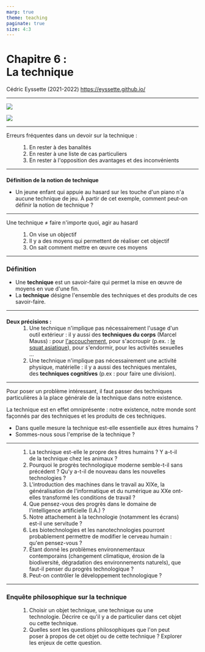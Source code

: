 ```yaml
---
marp: true
theme: teaching
paginate: true
size: 4:3
---
```


<!-- _class: titre -->

# Chapitre 6 : <br>La technique <!-- fit -->
Cédric Eyssette (2021-2022)
https://eyssette.github.io/


---
<!-- _class: i2t0 contain -->

![](https://lh5.googleusercontent.com/8t_lDhjfO6-CkdPPuup3zWGQQ_lEQB91t-6k8w2kOXfErYtBohDG0Qp4yZamTlqli0QGuLTmL15rCnxNl0pz6yG0kbWLHcQIopYd9wIE5yAU1sDJQ25vgRHIUB9nx4IIqBZdocZcGjU)

![](https://lh6.googleusercontent.com/EU4tccgRgA0xGnVqrSOMJx2G6L6obkhf2B9eJzT1m6mYURW3YZU2N5yt6_azq0RgHI8h5JlMnE1YdNsedLBlvvc0zq7GtGCAbnxRqtrO0fEpP7pbSeqG5In2-_r-_tStfBDX2lVbhz4)


---
<!-- _class:  -->
Erreurs fréquentes dans un devoir sur la technique :

1. En rester à des banalités
2. En rester à une liste de cas particuliers
3. En rester à l'opposition des avantages et des inconvénients

<!-- 
En combinant ces erreurs, cela donne un plan qui n'est pas pertinent du tout ! Par exemple :

Partie I – La technique c'est pratique
Exemple de la machine à laver
Dans le domaine des transports : avec sa voiture, on peut aller où on veut
Pour la communication : avec les réseaux sociaux, on a plein d'amis
Partie II – Mais parfois on en fait un mauvais usage
Exemple de la bombe nucléaire
Dans le cas des transports : avec sa voiture, on fait trop de déplacements, et ça pollue
Pour la communication : avec les réseaux sociaux, on diffuse des fake news

 -->

<!-- Pour pouvoir poser correctement et de manière intéressante un véritable problème philosophique, il faut d'abord faire une première analyse de la notion de technique.
Une technique se rapporte avant tout à une activité, à une manière de faire quelque chose. Avec cette notion, nous nous situons dans l'ordre de la pratique.
Mais observons un jeune enfant qui s'amuse à appuyer sur les touches d'un piano au hasard : il fait bien quelque chose, mais il n'a aucune technique de jeu. Une technique n'est donc pas une simple activité : une technique suppose de ne pas faire n'importe quoi. -->


---
<!-- _class:  -->
#### Définition de la notion de technique

* Un jeune enfant qui appuie au hasard sur les touche d'un piano n'a aucune technique de jeu. À partir de cet exemple, comment peut-on définir la notion de technique ?


---
<!-- _class:  -->
Une technique ≠ faire n'importe quoi, agir au hasard

1) On vise un objectif
2) Il y a des moyens qui permettent de réaliser cet objectif
3) On sait comment mettre en œuvre ces moyens

---
<!-- _class: definition -->
### Définition
* Une **technique** est un savoir-faire qui permet la mise en œuvre de moyens en vue d'une fin.
* La **technique** désigne l'ensemble des techniques et des produits de ces savoir-faire.


---
<!-- _class: fppp -->
<style scoped>
h4 {margin-bottom:0}
</style>
#### Deux précisions :

1) Une technique n'implique pas nécessairement l'usage d'un outil extérieur : il y aussi des **techniques du corps** (Marcel Mauss) : <span data-marpit-fragment="1">pour [l'accouchement](https://wellroundedmama.blogspot.com/2015/03/historical-and-traditional-birthing.html?m=1)</span><span data-marpit-fragment="2">, pour s'accroupir (p.ex. : [le squat asiatique](https://ladigitale.dev/digiplay/#/v/6245416660de5))</span><span data-marpit-fragment="3">, pour s'endormir, pour les activités sexuelles …</span>
2) Une technique n'implique pas nécessairement une activité physique, matérielle : il y a aussi des techniques mentales, des **techniques cognitives** (p.ex : pour faire une division).


---
<!-- _class: fpppp -->
<span data-marpit-fragment="1">Pour poser un problème intéressant, il faut passer des techniques particulières à la place générale de la technique dans notre existence.</span>

<span data-marpit-fragment="2">La technique est en effet omniprésente : notre existence, notre monde sont façonnés par des techniques et les produits de ces techniques. </span>

* Dans quelle mesure la technique est-elle essentielle aux êtres humains ? <!-- Pas un simple "avantage" -->
* Sommes-nous sous l'emprise de la technique ?  <!-- pas un simple inconvénient -->

---
<!-- _class: fmmmmmm pp -->
<style scoped>
ol {margin:0; padding:0;}
ol li {margin-left:60px; margin-right:40px; padding:0}
</style>

1) La technique est-elle le propre des êtres humains ? Y a-t-il de la technique chez les animaux ?
2) Pourquoi le progrès technologique moderne semble-t-il sans précédent ? Qu'y a-t-il de nouveau dans les nouvelles technologies ?
3) L'introduction des machines dans le travail au XIXe, la généralisation de l'informatique et du numérique au XXe ont-elles transformé les conditions de travail ?
4) Que pensez-vous des progrès dans le domaine de l'intelligence artificielle (I.A.) ?
5) Notre attachement à la technologie (notamment les écrans) est-il une servitude ?
6) Les biotechnologies et les nanotechnologies pourront probablement permettre de modifier le cerveau humain : qu'en pensez-vous ?
7) Étant donné les problèmes environnementaux contemporains (changement climatique, érosion de la biodiversité, dégradation des environnements naturels), que faut-il penser du progrès technologique ?
8) Peut-on contrôler le développement technologique ?


---
<!-- _class: fpppp -->
### Enquête philosophique sur la technique

1) Choisir un objet technique, une technique ou une technologie. Décrire ce qu'il y a de particulier dans cet objet ou cette technique.
2) Quelles sont les questions philosophiques que l'on peut poser à propos de cet objet ou de cette technique ? Explorer les enjeux de cette question.